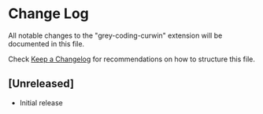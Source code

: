 # Change Log

All notable changes to the "grey-coding-curwin" extension will be documented in this file.

Check [Keep a Changelog](http://keepachangelog.com/) for recommendations on how to structure this file.

## [Unreleased]

- Initial release
